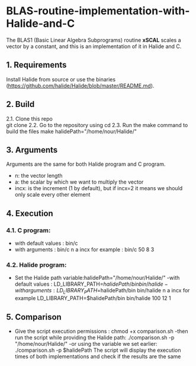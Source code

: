 # BLAS-routine-implementation-with-Halide-and-C
The BLAS1 (Basic Linear Algebra Subprograms) routine **xSCAL** scales a vector by a constant, and this is an implementation of it in Halide and C.<br/>
## **1. Requirements**
Install Halide from source or use the binaries (https://github.com/halide/Halide/blob/master/README.md).
## **2. Build**
2.1. Clone this repo\
     git clone
2.2. Go to the repository using cd
2.3. Run the make command to build the files
     make halidePath="/home/nour/Halide/"
## **3. Arguments**
Arguments are the same for both Halide program and C program.
- n: the vector length
- a: the scalar by which we want to multiply the vector
- incx: is the increment (1 by default), but if incx=2 it means we should only scale every other element
## **4. Execution**
### **4.1. C program:**
- with default values : bin/c
- with arguments : bin/c n a incx 
for example : bin/c 50 8 3
### **4.2. Halide program:**
- Set the Halide path variable:halidePath="/home/nour/Halide/"
-with default values : LD_LIBRARY_PATH=$halidePath/bin bin/halide
-with arguments : LD_LIBRARY_PATH=$halidePath/bin bin/halide n a incx
for example
LD_LIBRARY_PATH=$halidePath/bin bin/halide  100 12 1
## **5. Comparison**
- Give the script execution permissions : 
    chmod +x comparison.sh
-then run the script while providing the Halide path:
    ./comparison.sh -p "/home/nour/Halide/"
-or using the variable we set earlier:
    ./comparison.sh -p $halidePath
The script will display the execution times of both implementations and check if the results are the same

